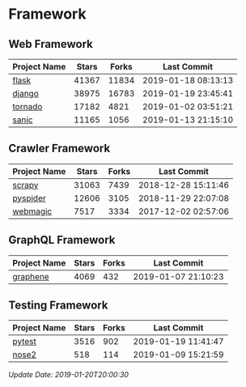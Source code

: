 # Framework

## Web Framework

| Project Name | Stars | Forks | Last Commit |
| ------------ | ----- | ----- | ----------- |
| [flask](https://github.com/pallets/flask) | 41367 | 11834 | 2019-01-18 08:13:13 |
| [django](https://github.com/django/django) | 38975 | 16783 | 2019-01-19 23:45:41 |
| [tornado](https://github.com/tornadoweb/tornado) | 17182 | 4821 | 2019-01-02 03:51:21 |
| [sanic](https://github.com/huge-success/sanic) | 11165 | 1056 | 2019-01-13 21:15:10 |

## Crawler Framework

| Project Name | Stars | Forks | Last Commit |
| ------------ | ----- | ----- | ----------- |
| [scrapy](https://github.com/scrapy/scrapy) | 31063 | 7439 | 2018-12-28 15:11:46 |
| [pyspider](https://github.com/binux/pyspider) | 12606 | 3105 | 2018-11-29 22:07:08 |
| [webmagic](https://github.com/code4craft/webmagic) | 7517 | 3334 | 2017-12-02 02:57:06 |

## GraphQL Framework

| Project Name | Stars | Forks | Last Commit |
| ------------ | ----- | ----- | ----------- |
| [graphene](https://github.com/graphql-python/graphene) | 4069 | 432 | 2019-01-07 21:10:23 |

## Testing Framework

| Project Name | Stars | Forks | Last Commit |
| ------------ | ----- | ----- | ----------- |
| [pytest](https://github.com/pytest-dev/pytest) | 3516 | 902 | 2019-01-19 11:41:47 |
| [nose2](https://github.com/nose-devs/nose2) | 518 | 114 | 2019-01-09 15:21:59 |

*Update Date: 2019-01-20T20:00:30*